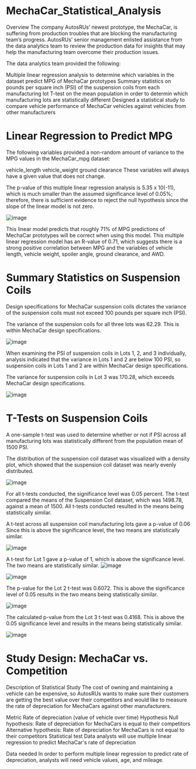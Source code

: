 # MechaCar_Statistical_Analysis

Overview
The company AutosRUs’ newest prototype, the MechaCar, is suffering from production troubles that are blocking the manufacturing team’s progress. AutosRUs’ senior management enlisted assistance from the data analytics team to review the production data for insights that may help the manufacturing team overcome their production issues.

The data analytics team provided the following:

Multiple linear regression analysis to determine which variables in the dataset predict MPG of MechaCar prototypes
Summary statistics on pounds per square inch (PSI) of the suspension coils from each manufacturing lot
T-test on the mean population in order to determin which manufacturing lots are statistically different
Designed a statistical study to compare vehicle performance of MechaCar vehicles against vehicles from other manufacturers

# Linear Regression to Predict MPG
The following variables provided a non-random amount of variance to the MPG values in the MechaCar_mpg dataset:

vehicle_length
vehicle_weight
ground clearance
These variables will always have a given value that does not change.

The p-value of this multiple linear regression analysis is 5.35 x 10(-11), which is much smaller than the assumed significance level of 0.05%; therefore, there is sufficient evidence to reject the null hypothesis since the slope of the linear model is not zero.

![image](https://user-images.githubusercontent.com/102105537/177051964-6bf3f7e4-c813-4204-ba2a-dc21f2708f2b.png)


This linear model predicts that roughly 71% of MPG predictions of MechaCar prototypes will be correct when using this model. This multiple linear regression model has an R-value of 0.71, which suggests there is a strong positive correlation between MPG and the variables of vehicle length, vehicle weight, spoiler angle, ground clearance, and AWD.

# Summary Statistics on Suspension Coils
Design specifications for MechaCar suspension coils dictates the variance of the suspension coils must not exceed 100 pounds per square inch (PSI).

The variance of the suspension coils for all three lots was 62.29. This is within MechaCar design specifications.

![image](https://user-images.githubusercontent.com/102105537/177052235-d4a4368d-8ca0-4fdc-81c3-bea139b14375.png)

When examining the PSI of suspension coils in Lots 1, 2, and 3 individually, analysis indicated that the variance in Lots 1 and 2 are below 100 PSI, so suspension coils in Lots 1 and 2 are within MechaCar design specifications.

The variance for suspension coils in Lot 3 was 170.28, which exceeds MechaCar design specifications.

![image](https://user-images.githubusercontent.com/102105537/177052262-9714a31b-be3f-4f17-82ce-83767eaa00dd.png)

# T-Tests on Suspension Coils
A one-sample t-test was used to determine whether or not if PSI across all manufacturing lots was statistically different from the population mean of 1500 PSI.

The distribution of the suspension coil dataset was visualized with a density plot, which showed that the suspension coil dataset was nearly evenly distributed.

![image](https://user-images.githubusercontent.com/102105537/177052299-e7507c91-0d4d-4265-8a23-8c1fc910d554.png)

For all t-tests conducted, the significance level was 0.05 percent. The t-test compared the means of the Suspension Coil dataset, which was 1498.78, against a mean of 1500. All t-tests conducted resulted in the means being statistically similar.

A t-test across all suspension coil manufacturing lots gave a p-value of 0.06 Since this is above the significance level, the two means are statistically similar.

![image](https://user-images.githubusercontent.com/102105537/177052381-7a3cb639-de37-4aef-99ee-855ca02332d3.png)


A t-test for Lot 1 gave a p-value of 1, which is above the significance level. The two means are statistically similar.	
![image](https://user-images.githubusercontent.com/102105537/177052564-7a8483d3-8c63-4430-be1e-1fbc377d020e.png)


![image](https://user-images.githubusercontent.com/102105537/177052449-99e7113d-c7b1-499b-a69f-1033baaadc6d.png)

The p-value for the Lot 2 t-test was 0.6072. This is above the significance level of 0.05 results in the two means being statistically similar.

![image](https://user-images.githubusercontent.com/102105537/177052470-919f0b7c-5cbf-439a-94a8-6dd331b70708.png)

The calculated p-value from the Lot 3 t-test was 0.4168. This is above the 0.05 significance level and results in the means being statistically similar.			
			
![image](https://user-images.githubusercontent.com/102105537/177052493-f28fbc5d-4760-4059-97f4-a1ad98ed65f1.png)


# Study Design: MechaCar vs. Competition
Description of Statistical Study
The cost of owning and maintaining a vehicle can be expensive, so AutosRUs wants to make sure their customers are getting the best value over their competitors and would like to measure the rate of depreciation for MechaCars against other manufacturers.

Metric
Rate of depreciation (value of vehicle over time)
Hypothesis
Null hypothesis: Rate of depreciation for MechaCars is equal to their competitors
Alternative hypothesis: Rate of depreciation for MechaCars is not equal to their competitors
Statistical test
Data analysts will use multiple linear regression to predict MechaCar's rate of depreciation

Data needed
In order to perform multiple linear regression to predict rate of depreciation, analysts will need vehicle values, age, and mileage.
